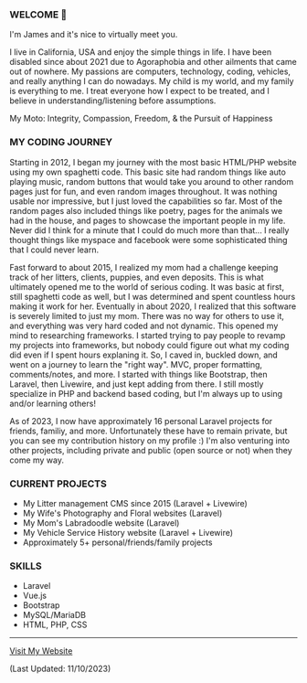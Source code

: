### WELCOME 👋

I'm James and it's nice to virtually meet you.

I live in California, USA and enjoy the simple things in life. I have been disabled since about 2021 due to Agoraphobia and other ailments that came out of nowhere. My passions are computers, technology, coding, vehicles, and really anything I can do nowadays. My child is my world, and my family is everything to me. I treat everyone how I expect to be treated, and I believe in understanding/listening before assumptions.

My Moto:
Integrity, Compassion, Freedom, & the Pursuit of Happiness

### MY CODING JOURNEY

Starting in 2012, I began my journey with the most basic HTML/PHP website using my own spaghetti code. This basic site had random things like auto playing music, random buttons that would take you around to other random pages just for fun, and even random images throughout. It was nothing usable nor impressive, but I just loved the capabilities so far. Most of the random pages also included things like poetry, pages for the animals we had in the house, and pages to showcase the important people in my life. Never did I think for a minute that I could do much more than that... I really thought things like myspace and facebook were some sophisticated thing that I could never learn.

Fast forward to about 2015, I realized my mom had a challenge keeping track of her litters, clients, puppies, and even deposits. This is what ultimately opened me to the world of serious coding. It was basic at first, still spaghetti code as well, but I was determined and spent countless hours making it work for her. Eventually in about 2020, I realized that this software is severely limited to just my mom. There was no way for others to use it, and everything was very hard coded and not dynamic. This opened my mind to researching frameworks. I started trying to pay people to revamp my projects into frameworks, but nobody could figure out what my coding did even if I spent hours explaning it. So, I caved in, buckled down, and went on a journey to learn the "right way". MVC, proper formatting, comments/notes, and more. I started with things like Bootstrap, then Laravel, then Livewire, and just kept adding from there. I still mostly specialize in PHP and backend based coding, but I'm always up to using and/or learning others!

As of 2023, I now have approximately 16 personal Laravel projects for friends, familiy, and more. Unfortunately these have to remain private, but you can see my contribution history on my profile :) I'm also venturing into other projects, including private and public (open source or not) when they come my way.

### CURRENT PROJECTS

- My Litter management CMS since 2015 (Laravel + Livewire)
- My Wife's Photography and Floral websites (Laravel)
- My Mom's Labradoodle website (Laravel)
- My Vehicle Service History website (Laravel + Livewire)
- Approximately 5+ personal/friends/family projects

### SKILLS

- Laravel
- Vue.js
- Bootstrap
- MySQL/MariaDB
- HTML, PHP, CSS

-------------------------

[Visit My Website](https://jcecomputers.com/)

(Last Updated: 11/10/2023)
